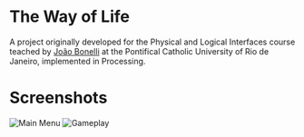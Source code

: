 # The Way of Life
A project originally developed for the Physical and Logical Interfaces course teached by [João Bonelli](http://bonelli.usuarios.rdc.puc-rio.br) at the Pontifical Catholic University of Rio de Janeiro, implemented in Processing.

# Screenshots
![Main Menu](https://i.imgur.com/PZqLcRH.png)
![Gameplay](https://i.imgur.com/2kYix1s.png)
